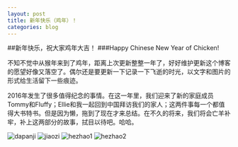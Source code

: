```yaml
---
layout: post
title: 新年快乐（鸡年）！
categories: blog
---
```


##新年快乐，祝大家鸡年大吉！
###Happy Chinese New Year of Chicken!

不知不觉中从猴年来到了鸡年，距离上次更新整整一年了，好好维护更新这个博客的愿望好像又落空了。偶尔还是要更新一下记录一下飞逝的时光，以文字和图片的形式给生活留下一些痕迹。

2016年发生了很多值得纪念的事情。在这一年里，我们迎来了新的家庭成员Tommy和Fluffy；Ellie和我一起回到中国拜访我们的家人；这两件事每一个都值得大书特书。但是因为懒，拖到了现在才来总结。在不久的将来，我们将会亡羊补牢，补上这两部分的故事，拭目以待吧。哈哈。

![dapanji]({{site.baseurl}}/images/dapanji.JPG)
![jiaozi]({{site.baseurl}}/images/jiaozi.JPG)
![hezhao1]({{site.baseurl}}/images/hezhao1.JPG)
![hezhao2]({{site.baseurl}}/images/hezhao2.jpg)
